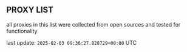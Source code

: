 ## PROXY LIST

all proxies in this list were collected from open sources and tested for functionality

last update: `2025-02-03 09:36:27.828729+00:00` UTC